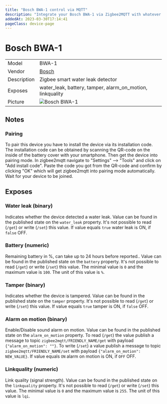 ```yaml
---
title: "Bosch BWA-1 control via MQTT"
description: "Integrate your Bosch BWA-1 via Zigbee2MQTT with whatever smart home infrastructure you are using without the vendor's bridge or gateway."
addedAt: 2023-03-30T17:14:41
pageClass: device-page
---
```


<!-- !!!! -->
<!-- ATTENTION: This file is auto-generated through docgen! -->
<!-- You can only edit the "Notes"-Section between the two comment lines "Notes BEGIN" and "Notes END". -->
<!-- Do not use h1 or h2 heading within "## Notes"-Section. -->
<!-- !!!! -->

# Bosch BWA-1

|     |     |
|-----|-----|
| Model | BWA-1  |
| Vendor  | [Bosch](/supported-devices/#v=Bosch)  |
| Description | Zigbee smart water leak detector |
| Exposes | water_leak, battery, tamper, alarm_on_motion, linkquality |
| Picture | ![Bosch BWA-1](https://www.zigbee2mqtt.io/images/devices/BWA-1.jpg) |


<!-- Notes BEGIN: You can edit here. Add "## Notes" headline if not already present. -->
## Notes

### Pairing
To pair this device you have to install the device via its installation code. The installation code can be obtained by scanning the QR-code on the inside of the battery cover with your smartphone. Then get the device into pairing mode. In zigbee2mqtt navigate to  "Settings" --> "Tools" and click on "Add install code". Paste the code you got from the QR-code and confirm by clicking "OK" which will get zigbee2mqtt into pairing mode automatically. Wait for your device to be joined.
<!-- Notes END: Do not edit below this line -->




## Exposes

### Water leak (binary)
Indicates whether the device detected a water leak.
Value can be found in the published state on the `water_leak` property.
It's not possible to read (`/get`) or write (`/set`) this value.
If value equals `true` water leak is ON, if `false` OFF.

### Battery (numeric)
Remaining battery in %, can take up to 24 hours before reported..
Value can be found in the published state on the `battery` property.
It's not possible to read (`/get`) or write (`/set`) this value.
The minimal value is `0` and the maximum value is `100`.
The unit of this value is `%`.

### Tamper (binary)
Indicates whether the device is tampered.
Value can be found in the published state on the `tamper` property.
It's not possible to read (`/get`) or write (`/set`) this value.
If value equals `true` tamper is ON, if `false` OFF.

### Alarm on motion (binary)
Enable/Disable sound alarm on motion.
Value can be found in the published state on the `alarm_on_motion` property.
To read (`/get`) the value publish a message to topic `zigbee2mqtt/FRIENDLY_NAME/get` with payload `{"alarm_on_motion": ""}`.
To write (`/set`) a value publish a message to topic `zigbee2mqtt/FRIENDLY_NAME/set` with payload `{"alarm_on_motion": NEW_VALUE}`.
If value equals `ON` alarm on motion is ON, if `OFF` OFF.

### Linkquality (numeric)
Link quality (signal strength).
Value can be found in the published state on the `linkquality` property.
It's not possible to read (`/get`) or write (`/set`) this value.
The minimal value is `0` and the maximum value is `255`.
The unit of this value is `lqi`.

